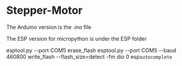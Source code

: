 # Stepper-Motor

The Arduino version is the .ino file

The ESP version for micropython is under the ESP folder

esptool.py --port COM5 erase_flash
esptool.py --port COM5 --baud 460800 write_flash --flash_size=detect -fm dio 0 esp`autocomplete`